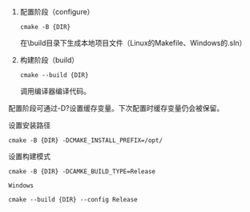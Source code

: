 1. 配置阶段（configure）

   ```
   cmake -B {DIR}
   ```

   在\build目录下生成本地项目文件（Linux的Makefile、Windows的.sln）
2. 构建阶段（build）

   ```
   cmake --build {DIR}
   ```

   调用编译器编译代码。

配置阶段可通过-D?设置缓存变量。下次配置时缓存变量仍会被保留。

设置安装路径

```
cmake -B {DIR} -DCMAKE_INSTALL_PREFIX=/opt/
```

设置构建模式

```
cmake -B {DIR} -DCAMKE_BUILD_TYPE=Release
```

    Windows

```
cmake --build {DIR} --config Release
```
